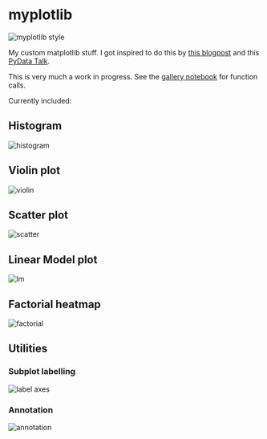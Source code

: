 # myplotlib

![myplotlib style](examples/combination.png)

My custom matplotlib stuff. I got inspired to do this by [this blogpost](https://colcarroll.github.io/yourplotlib/) and this [PyData Talk](https://www.youtube.com/watch?v=NV4Y75ZUDJA).

This is very much a work in progress. See the [gallery notebook](https://github.com/moltaire/myplotlib/blob/master/gallery.ipynb) for function calls.

Currently included:

## Histogram

![histogram](examples/histogram.png)

## Violin plot

![violin](examples/violin.png)

## Scatter plot

![scatter](examples/scatter.png)

## Linear Model plot

![lm](examples/lm.png)

## Factorial heatmap

![factorial](examples/factorial_heatmap.png)

## Utilities

### Subplot labelling

![label axes](examples/labelAxes.png)

### Annotation

![annotation](examples/hTextLine.png)